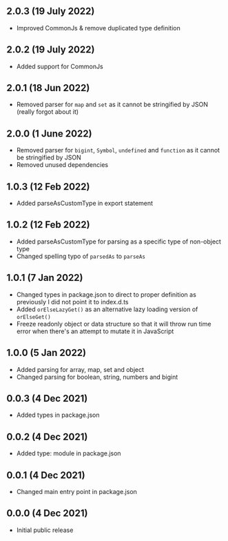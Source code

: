 ## 2.0.3 (19 July 2022)

-   Improved CommonJs & remove duplicated type definition

## 2.0.2 (19 July 2022)

-   Added support for CommonJs

## 2.0.1 (18 Jun 2022)

-   Removed parser for `map` and `set` as it cannot be stringified by JSON (really forgot about it)

## 2.0.0 (1 June 2022)

-   Removed parser for `bigint`, `Symbol`, `undefined` and `function` as it cannot be stringified by JSON
-   Removed unused dependencies

## 1.0.3 (12 Feb 2022)

-   Added parseAsCustomType in export statement

## 1.0.2 (12 Feb 2022)

-   Added parseAsCustomType for parsing as a specific type of non-object type
-   Changed spelling typo of `parsedAs` to `parseAs`

## 1.0.1 (7 Jan 2022)

-   Changed types in package.json to direct to proper definition as previously I did not point it to index.d.ts
-   Added `orElseLazyGet()` as an alternative lazy loading version of `orElseGet()`
-   Freeze readonly object or data structure so that it will throw run time error when there's an attempt to mutate it in JavaScript

## 1.0.0 (5 Jan 2022)

-   Added parsing for array, map, set and object
-   Changed parsing for boolean, string, numbers and bigint

## 0.0.3 (4 Dec 2021)

-   Added types in package.json

## 0.0.2 (4 Dec 2021)

-   Added type: module in package.json

## 0.0.1 (4 Dec 2021)

-   Changed main entry point in package.json

## 0.0.0 (4 Dec 2021)

-   Initial public release
